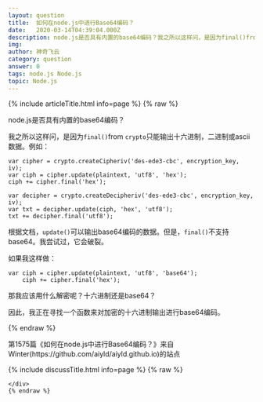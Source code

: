 ```yaml
---
layout: question
title:  如何在node.js中进行Base64编码？
date:   2020-03-14T04:39:04.000Z
description: node.js是否具有内置的base64编码？我之所以这样问，是因为final()from crypto只能输出十六进制，二进制或ascii数据。例如...
img: 
author: 神奇飞云
category: question
answer: 0
tags: node.js Node.js
topic: Node.js
---
```

<div class="article-root">
  <div class="article">
    {% include articleTitle.html info=page %}
    {% raw %}
    <div class="article-content"><p><font style="vertical-align: inherit;"><font style="vertical-align: inherit;">node.js是否具有内置的base64编码？</font></font></p>

<p><font style="vertical-align: inherit;"><font style="vertical-align: inherit;">我之所以这样问，是因为</font></font><code>final()</code><font style="vertical-align: inherit;"><font style="vertical-align: inherit;">from </font></font><code>crypto</code><font style="vertical-align: inherit;"><font style="vertical-align: inherit;">只能输出十六进制，二进制或ascii数据。</font><font style="vertical-align: inherit;">例如：</font></font></p>

<pre><code>var cipher = crypto.createCipheriv('des-ede3-cbc', encryption_key, iv);<font></font>
var ciph = cipher.update(plaintext, 'utf8', 'hex');<font></font>
ciph += cipher.final('hex');<font></font>
<font></font>
var decipher = crypto.createDecipheriv('des-ede3-cbc', encryption_key, iv);<font></font>
var txt = decipher.update(ciph, 'hex', 'utf8');<font></font>
txt += decipher.final('utf8');<font></font>
</code></pre>

<p><font style="vertical-align: inherit;"><font style="vertical-align: inherit;">根据文档，</font></font><code>update()</code><font style="vertical-align: inherit;"><font style="vertical-align: inherit;">可以输出base64编码的数据。</font><font style="vertical-align: inherit;">但是，</font></font><code>final()</code><font style="vertical-align: inherit;"><font style="vertical-align: inherit;">不支持base64。</font><font style="vertical-align: inherit;">我尝试过，它会破裂。</font></font></p>

<p><font style="vertical-align: inherit;"><font style="vertical-align: inherit;">如果我这样做：</font></font></p>

<pre><code>var ciph = cipher.update(plaintext, 'utf8', 'base64');<font></font>
    ciph += cipher.final('hex');<font></font>
</code></pre>

<p><font style="vertical-align: inherit;"><font style="vertical-align: inherit;">那我应该用什么解密呢？</font><font style="vertical-align: inherit;">十六进制还是base64？</font></font></p>

<p><font style="vertical-align: inherit;"><font style="vertical-align: inherit;">因此，我正在寻找一个函数来对加密的十六进制输出进行base64编码。 </font></font></p></div>
    {% endraw %}
  </div>
  <p class="winter_mark">第1575篇《如何在node.js中进行Base64编码？》来自Winter(https://github.com/aiyld/aiyld.github.io)的站点</p>
  <div class="discuss-wrapper">
    {% include discussTitle.html info=page %}
    {% raw %}
    <div class="discuss-list">
    
    </div>
    {% endraw %}
  </div>
<div>

